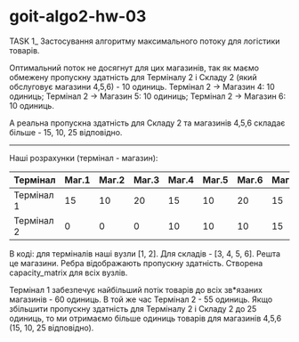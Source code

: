 # goit-algo2-hw-03

TASK 1_ Застосування алгоритму максимального потоку для логістики товарів.

Оптимальний поток не досягнут для цих магазинів, так як маємо обмежену пропускну здатність для Терміналу 2	і Складу 2 (який обслуговує магазини 4,5,6) -	10 одиниць.
Термінал 2 -> Магазин 4: 10 одиниць;  Термінал 2 -> Магазин 5: 10 одиниць;  Термінал 2 -> Магазин 6: 10 одиниць.

А реальна пропускна здатність для Складу 2 та магазинів 4,5,6 складає більше  - 15, 10, 25 відповідно.
_________________________________________________________________________________________________

Наші розрахунки (термінал - магазин):

| Термінал   | Маг.1 | Маг.2 | Маг.3 | Маг.4 | Маг.5 | Маг.6 | Маг.7 | Маг.8 | Маг.9 | Маг.10 | Маг.11 | Маг.12 | Маг.13 | Маг.14 |
|------------|-------|-------|-------|-------|-------|-------|-------|-------|-------|--------|--------|--------|--------|--------|
| Термінал 1 |  15   |  10   |  20   |  15   |  10   |  20   |  15   |  15   |  10   |   0    |   0    |   0    |   0    |   0    |
| Термінал 2 |   0   |   0   |   0   |  10   |  10   |  10   |  15   |  15   |  10   |  20    |  10    |  15    |   5    |  10    |

В коді: для терміналів наші вузли  [1, 2]. Для складів -  [3, 4, 5, 6]. Решта це магазини.
Ребра відображають пропускну здатність. Створена capacity_matrix для всіх вузлів.

Термінал 1 забезпечує найбільший потік товарів до всіх зв*язаних магазинів - 60 одиниць. В той же час Термінал 2 - 55 одиниць.
Якщо збільшити пропускну здатність для Терміналу 2	і Складу 2 до 25 одиниць, то ми отримаємо більше одиниць товарів для магазинів 4,5,6 (15, 10, 25 відповідно).
